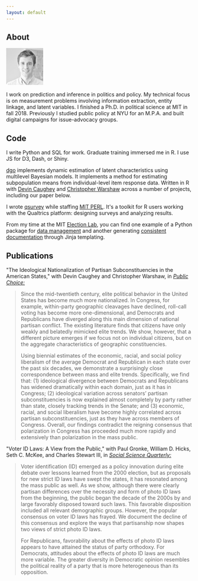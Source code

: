 ```yaml
---
layout: default
---
```


## About

<img class="profile-picture" src="portrait-icon.jpg">

I work on prediction and inference in politics and policy.
My technical focus is on measurement problems involving information extraction, entity linkage, and latent variables.
I finished a Ph.D. in political science at MIT in fall 2018.
Previously I studied public policy at NYU for an M.P.A. and built digital campaigns for issue-advocacy groups.

## Code

I write Python and SQL for work.
Graduate training immersed me in R.
I use JS for D3, Dash, or Shiny.

[dgo](../dgo) implements dynamic estimation of latent characteristics using multilevel Bayesian models.
It implements a method for estimating subpopulation means from individual-level item response data.
Written in R with [Devin Caughey](https://caughey.mit.edu/welcome) and [Christopher Warshaw](http://www.chriswarshaw.com/) across a number of projects, including our paper below.

I wrote [qsurvey](../qsurvey) while staffing [MIT PERL](http://web.mit.edu/polisci/research/perl.html).
It's a toolkit for R users working with the Qualtrics platform: designing surveys and analyzing results.

From my time at the MIT [Election Lab](https://electionlab.mit.edu), you can find one example of a Python package for [data management](https://github.com/MEDSL/data-management) and another generating [consistent documentation](https://github.com/MEDSL/documentation) through Jinja templating.

## Publications

"The Ideological Nationalization of Partisan Subconstituencies in the American States," with Devin Caughey and Christopher Warshaw, in [*Public Choice:*](https://doi.org/10.1007/s11127-018-0543-3)

> Since the mid-twentieth century, elite political behavior in the United States
> has become much more nationalized. In Congress, for example, within-party
> geographic cleavages have declined, roll-call voting has become more
> one-dimensional, and Democrats and Republicans have diverged along this main
> dimension of national partisan conflict. The existing literature finds that
> citizens have only weakly and belatedly mimicked elite trends. We show,
> however, that a different picture emerges if we focus not on individual
> citizens, but on the aggregate characteristics of geographic constituencies.
>
> Using biennial estimates of the economic, racial, and social policy liberalism
> of the average Democrat and Republican in each state over the past six
> decades, we demonstrate a surprisingly close correspondence between mass and
> elite trends. Specifically, we find that: (1) ideological divergence between
> Democrats and Republicans has widened dramatically within each domain, just as
> it has in Congress; (2) ideological variation across senators’ partisan
> subconstituencies is now explained almost completely by party rather than
> state, closely tracking trends in the Senate; and (3) economic, racial, and
> social liberalism have become highly correlated across partisan
> subconstituencies, just as they have across members of Congress. Overall, our
> findings contradict the reigning consensus that polarization in Congress has
> proceeded much more rapidly and extensively than polarization in the mass
> public.

"Voter ID Laws: A View from the Public," with Paul Gronke, William D. Hicks, Seth C. McKee, and Charles Stewart III, in [*Social Science Quarterly:*](https://doi.org/10.1111/ssqu.12541)

> Voter identification (ID) emerged as a policy innovation during elite debate
> over lessons learned from the 2000 election, but as proposals for new strict
> ID laws have swept the states, it has resonated among the mass public as
> well. As we show, although there were clearly partisan differences over the
> necessity and form of photo ID laws from the beginning, the public began the
> decade of the 2000s by and large favorably disposed toward such laws. This
> favorable disposition included all relevant demographic groups. However, the
> popular consensus on voter ID laws has frayed. We document the decline of
> this consensus and explore the ways that partisanship now shapes two views of
> strict photo ID laws.  
>
> For Republicans, favorability about the effects of photo ID laws appears to
> have attained the status of party orthodoxy. For Democrats, attitudes about
> the effects of photo ID laws are much more variable. The greater diversity in
> Democratic opinion resembles the political reality of a party that is more
> heterogeneous than its opposition. 


<!-- ## Data -->
<!-- (See also the [precinct returns](https://github.com/MEDSL/official-precinct-returns) themselves.) -->

